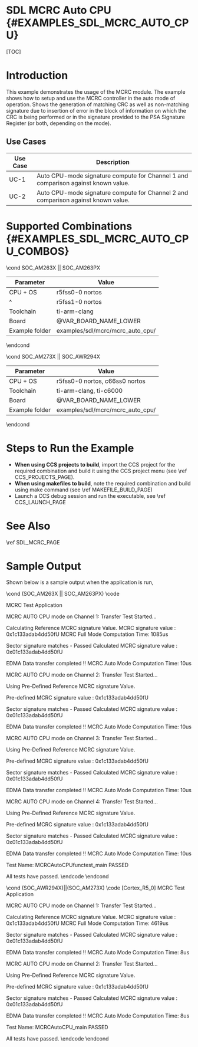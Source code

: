 # SDL MCRC Auto CPU {#EXAMPLES_SDL_MCRC_AUTO_CPU}

[TOC]

# Introduction

This example demonstrates the usage of the MCRC module. The example shows how to setup and use the MCRC controller in the auto mode of operation.
Shows the generation of matching CRC as well as non-matching signature due to insertion of error in the block of information on which the CRC
is being performed or in the signature provided to the PSA Signature Register (or both, depending on the mode).

Use Cases
---------

 Use Case | Description
 ---------|------------
 UC-1     | Auto CPU-mode signature compute for Channel 1 and comparison against known value.
 UC-2     | Auto CPU-mode signature compute for Channel 2 and comparison against known value.

# Supported Combinations {#EXAMPLES_SDL_MCRC_AUTO_CPU_COMBOS}

\cond SOC_AM263X || SOC_AM263PX

 Parameter      | Value
 ---------------|-----------
 CPU + OS       | r5fss0-0 nortos
 ^              | r5fss1-0 nortos
 Toolchain      | ti-arm-clang
 Board          | @VAR_BOARD_NAME_LOWER
 Example folder | examples/sdl/mcrc/mcrc_auto_cpu/

\endcond

\cond SOC_AM273X || SOC_AWR294X

 Parameter      | Value
 ---------------|-----------
 CPU + OS       | r5fss0-0 nortos, c66ss0 nortos
 Toolchain      | ti-arm-clang, ti-c6000
 Board          | @VAR_BOARD_NAME_LOWER
 Example folder | examples/sdl/mcrc/mcrc_auto_cpu/

\endcond

# Steps to Run the Example

- **When using CCS projects to build**, import the CCS project for the required combination
  and build it using the CCS project menu (see \ref CCS_PROJECTS_PAGE).
- **When using makefiles to build**, note the required combination and build using
  make command (see \ref MAKEFILE_BUILD_PAGE)
- Launch a CCS debug session and run the executable, see \ref CCS_LAUNCH_PAGE

# See Also

\ref SDL_MCRC_PAGE

# Sample Output

Shown below is a sample output when the application is run,

\cond (SOC_AM263X || SOC_AM263PX)
\code

 MCRC Test Application

MCRC AUTO CPU mode on Channel 1: Transfer Test Started...

Calculating Reference MCRC signature Value.
 MCRC signature value : 0x1c133adab4dd50fU
MCRC Full Mode Computation Time: 1085us

Sector signature matches - Passed
Calculated MCRC signature value : 0x01c133adab4dd50fU

EDMA Data transfer completed !!
MCRC Auto Mode Computation Time: 10us

MCRC AUTO CPU mode on Channel 2: Transfer Test Started...

Using Pre-Defined Reference MCRC signature Value.

Pre-defined MCRC signature value : 0x1c133adab4dd50fU

Sector signature matches - Passed
Calculated MCRC signature value : 0x01c133adab4dd50fU

EDMA Data transfer completed !!
MCRC Auto Mode Computation Time: 10us

MCRC AUTO CPU mode on Channel 3: Transfer Test Started...

Using Pre-Defined Reference MCRC signature Value.

Pre-defined MCRC signature value : 0x1c133adab4dd50fU

Sector signature matches - Passed
Calculated MCRC signature value : 0x01c133adab4dd50fU

EDMA Data transfer completed !!
MCRC Auto Mode Computation Time: 10us

MCRC AUTO CPU mode on Channel 4: Transfer Test Started...

Using Pre-Defined Reference MCRC signature Value.

Pre-defined MCRC signature value : 0x1c133adab4dd50fU

Sector signature matches - Passed
Calculated MCRC signature value : 0x01c133adab4dd50fU

EDMA Data transfer completed !!
MCRC Auto Mode Computation Time: 10us

Test Name: MCRCAutoCPUfunctest_main  PASSED

 All tests have passed.
\endcode
\endcond

\cond (SOC_AWR294X)||(SOC_AM273X)
\code
[Cortex_R5_0]
 MCRC Test Application

MCRC AUTO CPU mode on Channel 1: Transfer Test Started...

Calculating Reference MCRC signature Value.
 MCRC signature value : 0x1c133adab4dd50fU
MCRC Full Mode Computation Time: 4619us

Sector signature matches - Passed
Calculated MCRC signature value : 0x01c133adab4dd50fU

EDMA Data transfer completed !!
MCRC Auto Mode Computation Time: 8us

MCRC AUTO CPU mode on Channel 2: Transfer Test Started...

Using Pre-Defined Reference MCRC signature Value.

Pre-defined MCRC signature value : 0x1c133adab4dd50fU

Sector signature matches - Passed
Calculated MCRC signature value : 0x01c133adab4dd50fU

EDMA Data transfer completed !!
MCRC Auto Mode Computation Time: 8us

Test Name: MCRCAutoCPU_main  PASSED

 All tests have passed.
\endcode
\endcond
